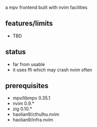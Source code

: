 a mpv frontend built with nvim facilities


## features/limits
* TBD


## status
* far from usable
* it uses ffi which may crash nvim often


## prerequisites
* mpv/libmpv 0.35.1
* nvim 0.9.*
* zig 0.10.*
* haolian9/cthulhu.nvim
* haolian9/infra.nvim
